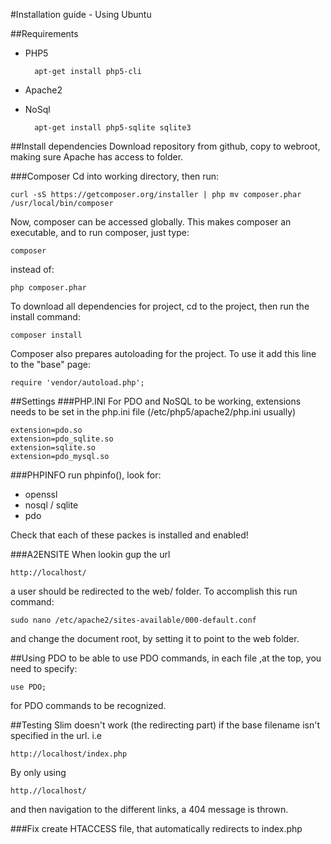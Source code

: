 #Installation guide - Using Ubuntu

##Requirements
- PHP5
	
		apt-get install php5-cli

- Apache2
- NoSql
	
		apt-get install php5-sqlite sqlite3



##Install dependencies
Download repository from github, copy to webroot, making sure Apache has access to folder.

###Composer
Cd into working directory, then run:

	curl -sS https://getcomposer.org/installer | php mv composer.phar /usr/local/bin/composer
Now, composer can be accessed globally. This makes composer an executable, and to run composer, just type:

	composer

instead of:

	php composer.phar

To download all dependencies for project, cd to the project, then run the install command:

	composer install

Composer also prepares autoloading for the project. To use it add this line to the "base" page:

	require 'vendor/autoload.php'; 

##Settings
###PHP.INI
For PDO and NoSQL to be working, extensions needs to be set in the php.ini file (/etc/php5/apache2/php.ini usually)

	extension=pdo.so
	extension=pdo_sqlite.so
	extension=sqlite.so
	extension=pdo_mysql.so

###PHPINFO
run phpinfo(), look for:

- openssl
- nosql / sqlite
- pdo

Check that each of these packes is installed and enabled!


###A2ENSITE
When lookin gup the url

	http://localhost/

a user should be redirected to the web/ folder. To accomplish this run command:

	sudo nano /etc/apache2/sites-available/000-default.conf

and change the document root, by setting it to point to the web folder. 

##Using PDO
to be able to use PDO commands, in each file ,at the top, you need to specify:
	
	use PDO;
for PDO commands to be recognized.

##Testing
Slim doesn't work (the redirecting part) if the base filename isn't specified in the url. i.e
	
	http://localhost/index.php

By only using
	
	http.//localhost/

and then navigation to the different links, a 404 message is thrown. 

###Fix
create HTACCESS file, that automatically redirects to index.php

